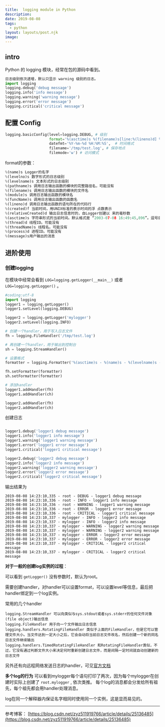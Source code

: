 ```yaml
---
title: 	logging module in Python
description:
date: 2019-08-08
tags:
  - python
layout: layouts/post.njk
image:
---
```



## intro

Python 的 logging 模块，经常在包的源码中看到。

``` python
日志级别依次递增，默认只显示 warning 级别的日志。
import logging
logging.debug('debug message')
logging.info('info message')
logging.warning('warning message')
logging.error('error message')
logging.critical('critical message')
```

## 配置 Config

``` python
logging.basicConfig(level=logging.DEBUG, # 级别
                    format='%(asctime)s %(filename)s[line:%(lineno)d] %(levelname)s %(message)s', # 日志格式
                    datefmt='%Y-%m-%d %H:%M:%S',  # 时间格式
                    filename='/tmp/test.log', # 保存地点
                    filemode='w') # 访问模式
```

format的参数：

``` python
%(name)s Logger的名字
%(levelno)s 数字形式的日志级别
%(levelname)s 文本形式的日志级别
%(pathname)s 调用日志输出函数的模块的完整路径名，可能没有
%(filename)s 调用日志输出函数的模块的文件名
%(module)s 调用日志输出函数的模块名
%(funcName)s 调用日志输出函数的函数名
%(lineno)d 调用日志输出函数的语句所在的代码行
%(created)f 当前时间，用UNIX标准的表示时间的浮 点数表示
%(relativeCreated)d 输出日志信息时的，自Logger创建以 来的毫秒数
%(asctime)s 字符串形式的当前时间。默认格式是 “2003-07-08 16:49:45,896”。逗号后面的是毫秒
%(thread)d 线程ID。可能没有
%(threadName)s 线程名。可能没有
%(process)d 进程ID。可能没有
%(message)s用户输出的消息
```

## 进阶使用

### 创建logging

在模块中经常会看到 `LOG=logging.getLogger(__main__)` 或者 `LOG=logging.getLogger()` 。

``` python
#coding:utf-8
import logging
logger1 = logging.getLogger()
logger1.setLevel(logging.DEBUG)

logger2 = logging.getLogger('mylogger')
logger2.setLevel(logging.INFO)

# 创建一个handler，用于写入日志文件
fh = logging.FileHandler('/tmp/test.log')

# 再创建一个handler，用于输出到控制台
sh = logging.StreamHandler()

# 设置格式
formatter = logging.Formatter('%(asctime)s - %(name)s - %(levelname)s - %(message)s')

fh.setFormatter(formatter)
sh.setFormatter(formatter)

# 添加handler
logger1.addHandler(fh)
logger1.addHandler(ch)

logger2.addHandler(fh)
logger2.addHandler(ch)

```

创建日志

``` python

logger1.debug('logger1 debug message')
logger1.info('logger1 info message')
logger1.warning('logger1 warning message')
logger1.error('logger1 error message')
logger1.critical('logger1 critical message')

logger2.debug('logger2 debug message')
logger2.info('logger2 info message')
logger2.warning('logger2 warning message')
logger2.error('logger2 error message')
logger2.critical('logger2 critical message')
```

输出结果为

```text
2019-08-08 14:23:10,335 - root - DEBUG - logger1 debug message
2019-08-08 14:23:10,336 - root - INFO - logger1 info message
2019-08-08 14:23:10,336 - root - WARNING - logger1 warning message
2019-08-08 14:23:10,336 - root - ERROR - logger1 error message
2019-08-08 14:23:10,336 - root - CRITICAL - logger1 critical message
2019-08-08 14:23:10,337 - mylogger - INFO - logger2 info message
2019-08-08 14:23:10,337 - mylogger - INFO - logger2 info message
2019-08-08 14:23:10,337 - mylogger - WARNING - logger2 warning message
2019-08-08 14:23:10,337 - mylogger - WARNING - logger2 warning message
2019-08-08 14:23:10,337 - mylogger - ERROR - logger2 error message
2019-08-08 14:23:10,337 - mylogger - ERROR - logger2 error message
2019-08-08 14:23:10,337 - mylogger - CRITICAL - logger2 critical message
2019-08-08 14:23:10,337 - mylogger - CRITICAL - logger2 critical message
```

**对于一般的创建log实例的过程**：

可以看到 `getLogger()` 没有参数时，默认为root。

需要创建handler，对handler可以设置format，可以设置level等信息，最后把handler绑定到一个log实例。

常用的几个handler

```text
logging.StreamHandler 可以向类似与sys.stdout或者sys.stderr的任何文件对象(file object)输出信息
logging.FileHandler 用于向一个文件输出日志信息
logging.handlers.RotatingFileHandler 类似于上面的FileHandler，但是它可以管理文件大小。当文件达到一定大小之后，它会自动将当前日志文件改名，然后创建一个新的同名日志文件继续输出
logging.handlers.TimedRotatingFileHandler 和RotatingFileHandler类似，不过，它没有通过判断文件大小来决定何时重新创建日志文件，而是间隔一定时间就自动创建新的日志文件
```

另外还有向远程网络发送日志的handler，可见[官方文档](https://docs.python.org/2/library/logging.handlers.html#module-logging.handlers)

**多个log的行为**
可以看到mylogger每个语句打印了两次，因为每个mylogger在创建时实际上创建了 `root.mylogger` , 依次类推。
每个log的消息都会分发给所有祖先，每个祖先都会用handler处理消息。

log在同一个解释器内保证名字相同时使用同一个实例，这是显而易见的。

---------------

参考博客：
[https://blog.csdn.net/zyz511919766/article/details/25136485](https://blog.csdn.net/zyz511919766/article/details/25136485)
